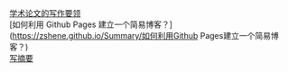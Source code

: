 
[学术论文的写作要领](https://zshene.github.io/Summary/学术论文的写作要领)<br>
[如何利用 Github Pages 建立一个简易博客？](https://zshene.github.io/Summary/如何利用Github Pages建立一个简易博客？)<br>
[写摘要](https://zshene.github.io/Summary/写摘要)<br>
